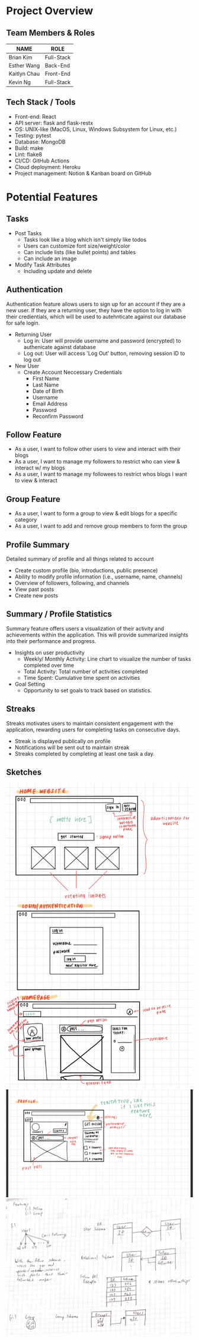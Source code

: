 # Project Overview
## Team Members & Roles
| NAME | ROLE |
| --- | --- |
| Brian Kim | Full-Stack |
| Esther Wang | Back-End |
| Kaitlyn Chau | Front-End |
| Kevin Ng | Full-Stack |

## Tech Stack / Tools
- Front-end: React
- API server: flask and flask-restx
- OS: UNIX-like (MacOS, Linux, Windows Subsystem for Linux, etc.)
- Testing: pytest
- Database: MongoDB
- Build: make
- Lint: flake8
- CI/CD: GitHub Actions
- Cloud deployment: Heroku
- Project management: Notion & Kanban board on GitHub


# Potential Features
## Tasks
- Post Tasks
  - Tasks look like a blog which isn't simply like todos
  - Users can customize font size/weight/color
  - Can include lists (like bullet points) and tables
  - Can include an image
- Modify Task Attributes
  - Including update and delete

## Authentication
Authentication feature allows users to sign up for an account if they are a new user. If they are a returning user, they have the option to log in with their credientials, which will be used to autehnticate against our database for safe login.
- Returning User
  - Log in: User will provide username and password (encrypted) to authenicate against database
  - Log out: User will access 'Log Out' button, removing session ID to log out
- New User
  - Create Account Neccessary Credentials
    - First Name
    - Last Name
    - Date of Birth
    - Username 
    - Email Address 
    - Password
    - Reconfirm Password
## Follow Feature 
- As a user, I want to follow other users to view and interact with their blogs 
- As a user, I want to manage my followers to restrict who can view & interact w/ my blogs 
- As a user, I want to manage my followees to restrict whos blogs I want to view & interact 
## Group Feature 
- As a user, I want to form a group to view & edit blogs for a specific category 
- As a user, I want to add and remove group members to form the group

## Profile Summary
Detailed summary of profile and all things related to account
- Create custom profile (bio, introductions, public presence)
- Ability to modify profile information (i.e., username, name, channels)
- Overview of followers, following, and channels
- View past posts
- Create new posts


## Summary / Profile Statistics
Summary feature offers users a visualization of their activity and achievements within the application. This will provide summarized insights into their performance and progress. 
- Insights on user productivity
  - Weekly/ Monthly Activity: Line chart to visualize the number of tasks completed over time
  - Total Activity: Total number of activities completed
  - Time Spent: Cumulative time spent on activities
- Goal Setting
  - Opportunity to set goals to track based on statistics.

## Streaks
Streaks motivates users to maintain consistent engagement with the application, rewarding users for completing tasks on consecutive days.
- Streak is displayed publically on profile
- Notifications will be sent out to maintain streak
- Streaks completed by completing at least one task a day.

## Sketches
![Home Login Feed Wireframe](documentation/images/home_login_feed_wireframe_sketch.jpg)
![Profile Wireframe](documentation/images/profile_wireframe_sketch.jpg)
![Group Fellow Schema](documentation/images/group_follow_schema.jpg)
